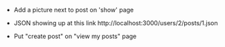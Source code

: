
- Add a picture next to post on 'show' page

- JSON showing up at this link http://localhost:3000/users/2/posts/1.json

- Put "create post" on "view my posts" page



















